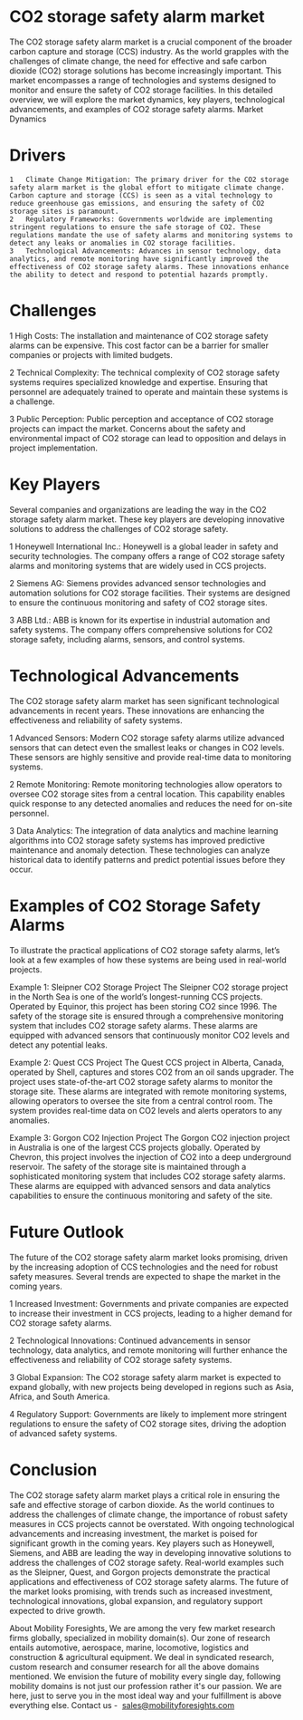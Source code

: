 # CO2 storage safety alarm market
The CO2 storage safety alarm market is a crucial component of the broader carbon capture and storage (CCS) industry. As the world grapples with the challenges of climate change, the need for effective and safe carbon dioxide (CO2) storage solutions has become increasingly important. This market encompasses a range of technologies and systems designed to monitor and ensure the safety of CO2 storage facilities. In this detailed overview, we will explore the market dynamics, key players, technological advancements, and examples of CO2 storage safety alarms.
Market Dynamics

# Drivers
	1	Climate Change Mitigation: The primary driver for the CO2 storage safety alarm market is the global effort to mitigate climate change. Carbon capture and storage (CCS) is seen as a vital technology to reduce greenhouse gas emissions, and ensuring the safety of CO2 storage sites is paramount.
	2	Regulatory Frameworks: Governments worldwide are implementing stringent regulations to ensure the safe storage of CO2. These regulations mandate the use of safety alarms and monitoring systems to detect any leaks or anomalies in CO2 storage facilities.
	3	Technological Advancements: Advances in sensor technology, data analytics, and remote monitoring have significantly improved the effectiveness of CO2 storage safety alarms. These innovations enhance the ability to detect and respond to potential hazards promptly.

# Challenges
	
1	High Costs: The installation and maintenance of CO2 storage safety alarms can be expensive. This cost factor can be a barrier for smaller companies or projects with limited budgets.
	
2	Technical Complexity: The technical complexity of CO2 storage safety systems requires specialized knowledge and expertise. Ensuring that personnel are adequately trained to operate and maintain these systems is a challenge.
	
3	Public Perception: Public perception and acceptance of CO2 storage projects can impact the market. Concerns about the safety and environmental impact of CO2 storage can lead to opposition and delays in project implementation.

# Key Players
Several companies and organizations are leading the way in the CO2 storage safety alarm market. These key players are developing innovative solutions to address the challenges of CO2 storage safety.
	
1	Honeywell International Inc.: Honeywell is a global leader in safety and security technologies. The company offers a range of CO2 storage safety alarms and monitoring systems that are widely used in CCS projects.
	
2	Siemens AG: Siemens provides advanced sensor technologies and automation solutions for CO2 storage facilities. Their systems are designed to ensure the continuous monitoring and safety of CO2 storage sites.
	
3	ABB Ltd.: ABB is known for its expertise in industrial automation and safety systems. The company offers comprehensive solutions for CO2 storage safety, including alarms, sensors, and control systems.

# Technological Advancements

The CO2 storage safety alarm market has seen significant technological advancements in recent years. These innovations are enhancing the effectiveness and reliability of safety systems.
	
1	Advanced Sensors: Modern CO2 storage safety alarms utilize advanced sensors that can detect even the smallest leaks or changes in CO2 levels. These sensors are highly sensitive and provide real-time data to monitoring systems.
	
2	Remote Monitoring: Remote monitoring technologies allow operators to oversee CO2 storage sites from a central location. This capability enables quick response to any detected anomalies and reduces the need for on-site personnel.
	
3	Data Analytics: The integration of data analytics and machine learning algorithms into CO2 storage safety systems has improved predictive maintenance and anomaly detection. These technologies can analyze historical data to identify patterns and predict potential issues before they occur.

# Examples of CO2 Storage Safety Alarms

To illustrate the practical applications of CO2 storage safety alarms, let’s look at a few examples of how these systems are being used in real-world projects.

Example 1: Sleipner CO2 Storage Project
The Sleipner CO2 storage project in the North Sea is one of the world’s longest-running CCS projects. Operated by Equinor, this project has been storing CO2 since 1996. The safety of the storage site is ensured through a comprehensive monitoring system that includes CO2 storage safety alarms. These alarms are equipped with advanced sensors that continuously monitor CO2 levels and detect any potential leaks.

Example 2: Quest CCS Project
The Quest CCS project in Alberta, Canada, operated by Shell, captures and stores CO2 from an oil sands upgrader. The project uses state-of-the-art CO2 storage safety alarms to monitor the storage site. These alarms are integrated with remote monitoring systems, allowing operators to oversee the site from a central control room. The system provides real-time data on CO2 levels and alerts operators to any anomalies.

Example 3: Gorgon CO2 Injection Project
The Gorgon CO2 injection project in Australia is one of the largest CCS projects globally. Operated by Chevron, this project involves the injection of CO2 into a deep underground reservoir. The safety of the storage site is maintained through a sophisticated monitoring system that includes CO2 storage safety alarms. These alarms are equipped with advanced sensors and data analytics capabilities to ensure the continuous monitoring and safety of the site.

# Future Outlook
The future of the CO2 storage safety alarm market looks promising, driven by the increasing adoption of CCS technologies and the need for robust safety measures. Several trends are expected to shape the market in the coming years.
	
1	Increased Investment: Governments and private companies are expected to increase their investment in CCS projects, leading to a higher demand for CO2 storage safety alarms.
	
2	Technological Innovations: Continued advancements in sensor technology, data analytics, and remote monitoring will further enhance the effectiveness and reliability of CO2 storage safety systems.
	
3	Global Expansion: The CO2 storage safety alarm market is expected to expand globally, with new projects being developed in regions such as Asia, Africa, and South America.
	
4	Regulatory Support: Governments are likely to implement more stringent regulations to ensure the safety of CO2 storage sites, driving the adoption of advanced safety systems.

# Conclusion
The CO2 storage safety alarm market plays a critical role in ensuring the safe and effective storage of carbon dioxide. As the world continues to address the challenges of climate change, the importance of robust safety measures in CCS projects cannot be overstated. With ongoing technological advancements and increasing investment, the market is poised for significant growth in the coming years. Key players such as Honeywell, Siemens, and ABB are leading the way in developing innovative solutions to address the challenges of CO2 storage safety. Real-world examples such as the Sleipner, Quest, and Gorgon projects demonstrate the practical applications and effectiveness of CO2 storage safety alarms. The future of the market looks promising, with trends such as increased investment, technological innovations, global expansion, and regulatory support expected to drive growth.

About Mobility Foresights,
We are among the very few market research firms globally, specialized in mobility domain(s). Our zone of research entails automotive, aerospace, marine, locomotive, logistics and construction & agricultural equipment. We deal in syndicated research, custom research and consumer research for all the above domains mentioned.
We envision the future of mobility every single day, following mobility domains is not just our profession rather it's our passion. We are here, just to serve you in the most ideal way and your fulfillment is above everything else. Contact us -  sales@mobilityforesights.com 

